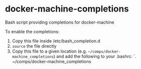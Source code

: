 # docker-machine-completions
Bash script providing completions for docker-machine

To enable the completions:
 
1. Copy this file inside /etc/bash_completion.d
2. `source` the file directly
3. Copy this file to a given location (e.g. `~/comps/docker-machine_completions`)
       and add the following to your .bashrc: `. ~/comps/docker-machine_completions
